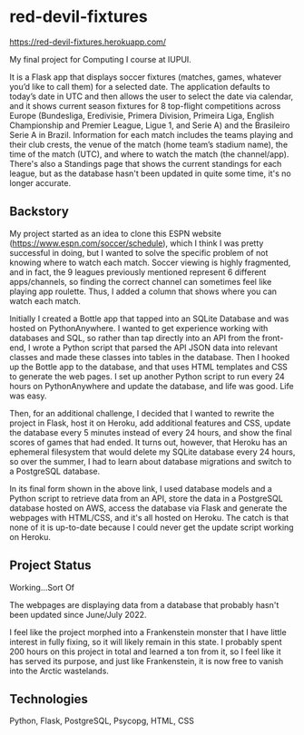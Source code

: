 # red-devil-fixtures
https://red-devil-fixtures.herokuapp.com/

My final project for Computing I course at IUPUI.

It is a Flask app that displays soccer fixtures (matches, games, whatever you’d like to call them) for a selected date. The application defaults to today’s date in UTC and then allows the user to select the date via calendar, and it shows current season fixtures for 8 top-flight competitions across Europe (Bundesliga, Eredivisie, Primera Division, Primeira Liga, English Championship and Premier League, Ligue 1, and Serie A) and the Brasileiro Serie A in Brazil. Information for each match includes the teams playing and their club crests, the venue of the match (home team’s stadium name), the time of the match (UTC), and where to watch the match (the channel/app). There's also a Standings page that shows the current standings for each league, but as the database hasn't been updated in quite some time, it's no longer accurate.

## Backstory
My project started as an idea to clone this ESPN website (https://www.espn.com/soccer/schedule), which I think I was pretty successful in doing, but I wanted to solve the specific problem of not knowing where to watch each match. Soccer viewing is highly fragmented, and in fact, the 9 leagues previously mentioned represent 6 different apps/channels, so finding the correct channel can sometimes feel like playing app roulette. Thus, I added a column that shows where you can watch each match.

Initially I created a Bottle app that tapped into an SQLite Database and was hosted on PythonAnywhere. I wanted to get experience working with databases and SQL, so rather than tap directly into an API from the front-end, I wrote a Python script that parsed the API JSON data into relevant classes and made these classes into tables in the database. Then I hooked up the Bottle app to the database, and that uses HTML templates and CSS to generate the web pages. I set up another Python script to run every 24 hours on PythonAnywhere and update the database, and life was good. Life was easy.

Then, for an additional challenge, I decided that I wanted to rewrite the project in Flask, host it on Heroku, add additional features and CSS, update the database every 5 minutes instead of every 24 hours, and show the final scores of games that had ended. It turns out, however, that Heroku has an ephemeral filesystem that would delete my SQLite database every 24 hours, so over the summer, I had to learn about database migrations and switch to a PostgreSQL database.

In its final form shown in the above link, I used database models and a Python script to retrieve data from an API, store the data in a PostgreSQL database hosted on AWS, access the database via Flask and generate the webpages with HTML/CSS, and it's all hosted on Heroku. The catch is that none of it is up-to-date because I could never get the update script working on Heroku.

## Project Status
Working...Sort Of

The webpages are displaying data from a database that probably hasn't been updated since June/July 2022.

I feel like the project morphed into a Frankenstein monster that I have little interest in fully fixing, so it will likely remain in this state. I probably spent 200 hours on this project in total and learned a ton from it, so I feel like it has served its purpose, and just like Frankenstein, it is now free to vanish into the Arctic wastelands.

## Technologies
Python, Flask, PostgreSQL, Psycopg, HTML, CSS
